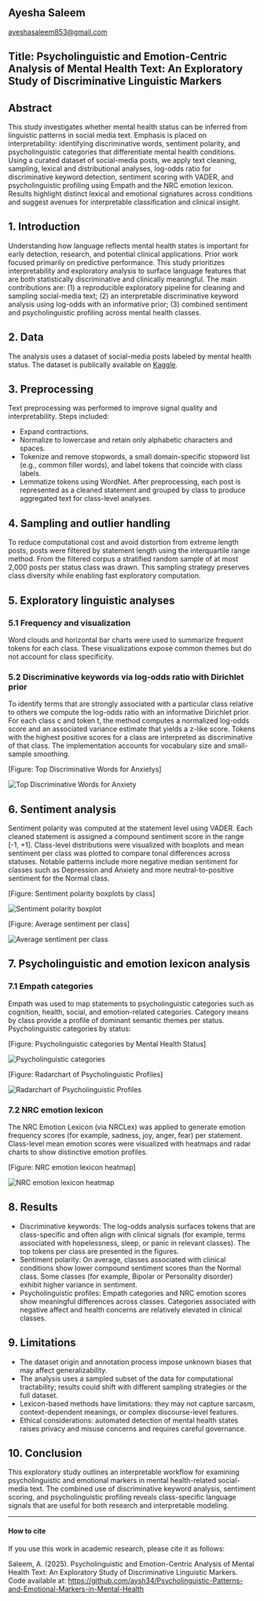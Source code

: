 ## Ayesha Saleem
ayeshasaleem853@gmail.com


## Title: Psycholinguistic and Emotion-Centric Analysis of Mental Health Text: An Exploratory Study of Discriminative Linguistic Markers

## Abstract
This study investigates whether mental health status can be inferred from linguistic patterns in social media text. Emphasis is placed on interpretability: identifying discriminative words, sentiment polarity, and psycholinguistic categories that differentiate mental health conditions. Using a curated dataset of social-media posts, we apply text cleaning, sampling, lexical and distributional analyses, log-odds ratio for discriminative keyword detection, sentiment scoring with VADER, and psycholinguistic profiling using Empath and the NRC emotion lexicon. Results highlight distinct lexical and emotional signatures across conditions and suggest avenues for interpretable classification and clinical insight. 

## 1. Introduction
Understanding how language reflects mental health states is important for early detection, research, and potential clinical applications. Prior work focused primarily on predictive performance. This study prioritizes interpretability and exploratory analysis to surface language features that are both statistically discriminative and clinically meaningful. The main contributions are: (1) a reproducible exploratory pipeline for cleaning and sampling social-media text; (2) an interpretable discriminative keyword analysis using log-odds with an informative prior; (3) combined sentiment and psycholinguistic profiling across mental health classes.

## 2. Data
The analysis uses a dataset of social-media posts labeled by mental health status. The dataset is publically available on [Kaggle](https://www.kaggle.com/datasets/suchintikasarkar/sentiment-analysis-for-mental-health). 

## 3. Preprocessing
Text preprocessing was performed to improve signal quality and interpretability. Steps included:
- Expand contractions.
- Normalize to lowercase and retain only alphabetic characters and spaces.
- Tokenize and remove stopwords, a small domain-specific stopword list (e.g., common filler words), and label tokens that coincide with class labels.
- Lemmatize tokens using WordNet.
After preprocessing, each post is represented as a cleaned statement and grouped by class to produce aggregated text for class-level analyses.

## 4. Sampling and outlier handling
To reduce computational cost and avoid distortion from extreme length posts, posts were filtered by statement length using the interquartile range method. From the filtered corpus a stratified random sample of at most 2,000 posts per status class was drawn. This sampling strategy preserves class diversity while enabling fast exploratory computation.

## 5. Exploratory linguistic analyses
### 5.1 Frequency and visualization
Word clouds and horizontal bar charts were used to summarize frequent tokens for each class. These visualizations expose common themes but do not account for class specificity.

### 5.2 Discriminative keywords via log-odds ratio with Dirichlet prior
To identify terms that are strongly associated with a particular class relative to others we compute the log-odds ratio with an informative Dirichlet prior. For each class c and token t, the method computes a normalized log-odds score and an associated variance estimate that yields a z-like score. Tokens with the highest positive scores for a class are interpreted as discriminative of that class. The implementation accounts for vocabulary size and small-sample smoothing.

[Figure: Top Discriminative Words for Anxietys]

![Top Discriminative Words for Anxiety](assets/Top-Discriminative-Words-for-Anxiety.png)

## 6. Sentiment analysis
Sentiment polarity was computed at the statement level using VADER. Each cleaned statement is assigned a compound sentiment score in the range [-1, +1]. Class-level distributions were visualized with boxplots and mean sentiment per class was plotted to compare tonal differences across statuses. Notable patterns include more negative median sentiment for classes such as Depression and Anxiety and more neutral-to-positive sentiment for the Normal class.

[Figure: Sentiment polarity boxplots by class]

![Sentiment polarity boxplot](assets/sentiment-polarity-boxplot.jpg)

[Figure: Average sentiment per class]

![Average sentiment per class](assets/average-sentiment-per-class.png)

## 7. Psycholinguistic and emotion lexicon analysis
### 7.1 Empath categories
Empath was used to map statements to psycholinguistic categories such as cognition, health, social, and emotion-related categories. Category means by class provide a profile of dominant semantic themes per status.
Psycholinguistic categories by status:

[Figure: Psycholinguistic categories by Mental Health Status]

![Psycholinguistic categories](assets/psycholinguistic-categories-by-mental-health-status.png)

[Figure: Radarchart of Psycholinguistic Profiles]

![Radarchart of Psycholinguistic Profiles](assets/radarchart-psycholinguistic-profiles.png) 

### 7.2 NRC emotion lexicon
The NRC Emotion Lexicon (via NRCLex) was applied to generate emotion frequency scores (for example, sadness, joy, anger, fear) per statement. Class-level mean emotion scores were visualized with heatmaps and radar charts to show distinctive emotion profiles.

[Figure: NRC emotion lexicon heatmap]

![NRC emotion lexicon heatmap](assets/nrc-scores-heatmap.png)

## 8. Results
- Discriminative keywords: The log-odds analysis surfaces tokens that are class-specific and often align with clinical signals (for example, terms associated with hopelessness, sleep, or panic in relevant classes). The top tokens per class are presented in the figures.
- Sentiment polarity: On average, classes associated with clinical conditions show lower compound sentiment scores than the Normal class. Some classes (for example, Bipolar or Personality disorder) exhibit higher variance in sentiment.
- Psycholinguistic profiles: Empath categories and NRC emotion scores show meaningful differences across classes. Categories associated with negative affect and health concerns are relatively elevated in clinical classes.

## 9. Limitations
- The dataset origin and annotation process impose unknown biases that may affect generalizability.
- The analysis uses a sampled subset of the data for computational tractability; results could shift with different sampling strategies or the full dataset.
- Lexicon-based methods have limitations: they may not capture sarcasm, context-dependent meanings, or complex discourse-level features.
- Ethical considerations: automated detection of mental health states raises privacy and misuse concerns and requires careful governance.

## 10. Conclusion
This exploratory study outlines an interpretable workflow for examining psycholinguistic and emotional markers in mental health-related social-media text. The combined use of discriminative keyword analysis, sentiment scoring, and psycholinguistic profiling reveals class-specific language signals that are useful for both research and interpretable modeling.

--- 

#### How to cite

If you use this work in academic research, please cite it as follows:

Saleem, A. (2025). Psycholinguistic and Emotion-Centric Analysis of Mental Health Text: An Exploratory Study of Discriminative Linguistic Markers. Code available at: https://github.com/aysh34/Psycholinguistic-Patterns-and-Emotional-Markers-in-Mental-Health